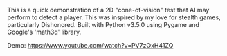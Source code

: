 
This is a quick demonstration of a 2D "cone-of-vision" test that AI
may perform to detect a player. This was inspired by my love for
stealth games, particularly Dishonored.
Built with Python v3.5.0 using Pygame and Google's 'math3d' library.

Demo: https://www.youtube.com/watch?v=PV7zOxH41ZQ
